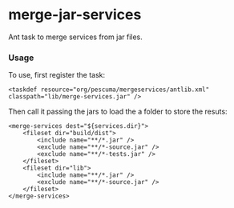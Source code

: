 # merge-jar-services

Ant task to merge services from jar files.


### Usage


To use, first register the task:
```
<taskdef resource="org/pescuma/mergeservices/antlib.xml" classpath="lib/merge-services.jar" />
```

Then call it passing the jars to load the a folder to store the resuts:

```
<merge-services dest="${services.dir}">
	<fileset dir="build/dist">
		<include name="**/*.jar" />
		<exclude name="**/*-source.jar" />
		<exclude name="**/*-tests.jar" />
	</fileset>
	<fileset dir="lib">
		<include name="**/*.jar" />
		<exclude name="**/*-source.jar" />
	</fileset>
</merge-services>
```
